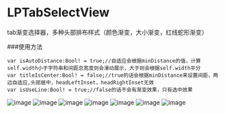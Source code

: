 # LPTabSelectView
tab渐变选择器，多种头部排布样式（颜色渐变，大小渐变，红线蛇形渐变）

###使用方法
```objc
var isAutoDistance:Bool! = true;//自适应会根据minDistance的值，计算self.width小于字符串和间距总宽度则会滑动展示，大于则会根据self.width平分
var titleIsCenter:Bool! = false;//true的话会根据minDistance来设置间距，两边自适应,头部居中，headLeftInset，headRightInset无效
var isUseLine:Bool! = true;//false的话不会有渐变效果，只有选中效果
```
![image](blob:http://app.xunjiepdf.com/4f5a0138-0f0f-4b94-9eba-164e0c6ff390)
![image](https://wx1.sinaimg.cn/mw690/007bf79Yly1fx1zpxg6stj30ku1123zc.jpg)
![image](https://wx4.sinaimg.cn/mw690/007bf79Yly1fx1zpx9lb5j30ku112gma.jpg)
![image](https://wx2.sinaimg.cn/mw690/007bf79Yly1fx1zpw6giij30ku1120td.jpg)
![image](https://wx4.sinaimg.cn/mw690/007bf79Yly1fx1zpwgtr1j30ku112js2.jpg)
![image](https://wx2.sinaimg.cn/mw690/007bf79Yly1fx1zpx331bj30ku1123z5.jpg)
![image](https://wx1.sinaimg.cn/mw690/007bf79Yly1fx1zpwvt3mj30ku11274x.jpg)
